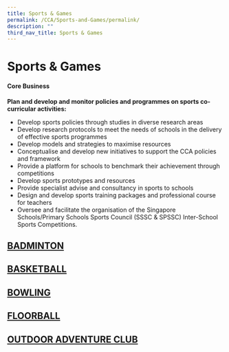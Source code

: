 ```yaml
---
title: Sports & Games
permalink: /CCA/Sports-and-Games/permalink/
description: ""
third_nav_title: Sports & Games
---
```




Sports &amp; Games
==============

#### Core Business  
**Plan and develop and monitor policies and programmes on sports co-curricular activities:**
*   Develop sports policies through studies in diverse research areas
*   Develop research protocols to meet the needs of schools in the delivery of effective sports programmes
*   Develop models and strategies to maximise resources
*   Conceptualise and develop new initiatives to support the CCA policies and framework
*   Provide a platform for schools to benchmark their achievement through competitions
*   Develop sports prototypes and resources
*   Provide specialist&nbsp;advise&nbsp;and consultancy in sports to schools
*   Design and develop sports training packages and professional course for teachers
*   Oversee and facilitate the organisation of the Singapore Schools/Primary Schools Sports Council (SSSC &amp; SPSSC) Inter-School Sports Competitions.

## [BADMINTON](/Badminton/permalink/)

## [BASKETBALL](/Basketball/permalink/)

## [BOWLING](/Bowling/permalink/)

## [FLOORBALL](/Floorball/permalink/)

## [OUTDOOR ADVENTURE CLUB](/Outdoor-Adventure-Club/permalink/)